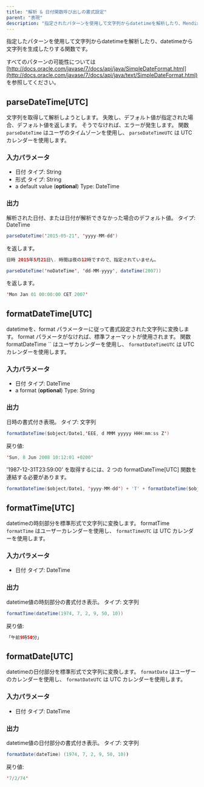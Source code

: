 ```yaml
---
title: "解析 & 日付関数呼び出しの書式設定"
parent: "表現"
description: "指定されたパターンを使用して文字列からdatetimeを解析したり、Mendixのdatetimeから文字列を生成したりする関数を説明します。"
---
```


指定したパターンを使用して文字列からdatetimeを解析したり、datetimeから文字列を生成したりする関数です。

すべてのパターンの可能性については [http://docs.oracle.com/javase/7/docs/api/java/SimpleDateFormat.html](http://docs.oracle.com/javase/7/docs/api/java/text/SimpleDateFormat.html) を参照してください。

## parseDateTime[UTC]

文字列を取得して解析しようとします。 失敗し、デフォルト値が指定された場合、デフォルト値を返します。 そうでなければ、エラーが発生します。 関数 `parseDateTime` はユーザのタイムゾーンを使用し、 `parseDateTimeUTC` は UTC カレンダーを使用します。

### 入力パラメータ

*   日付 タイプ: String
*   形式 タイプ: String
*   a default value (**optional**) Type: DateTime

### 出力

解析された日付、または日付が解析できなかった場合のデフォルト値。 タイプ: DateTime

```java
parseDateTime('2015-05-21', 'yyyy-MM-dd')
```

を返します。

```java
日時 2015年5月21日\. 時間は夜の12時ですので、指定されていません。
```

```java
parseDateTime('noDateTime', 'dd-MM-yyyy', dateTime(2007))
```

を返します。

```java
'Mon Jan 01 00:00:00 CET 2007'
```

## formatDateTime[UTC]

datetimeを、format パラメーターに従って書式設定された文字列に変換します。 format パラメータがなければ、標準フォーマットが使用されます。 関数 formatDateTime `` はユーザカレンダーを使用し、 `formatDateTimeUTC` は UTC カレンダーを使用します。

### 入力パラメータ

*   日付 タイプ: DateTime
*   a format (**optional**) Type: String

### 出力

日時の書式付き表現。 タイプ: 文字列

```java
formatDateTime($object/Date1,'EEE, d MMM yyyyy HHH:mm:ss Z')
```

戻り値:

```java
'Sun, 8 Jun 2008 10:12:01 +0200'
```

'1987-12-31T23:59:00' を取得するには、2 つの formatDateTime[UTC] 関数を連結する必要があります。

```java
formatDateTime($object/Date1, 'yyyy-MM-dd') + 'T' + formatDateTime($object/Date1, 'HH:mm:ss')
```

## formatTime[UTC]

datetimeの時刻部分を標準形式で文字列に変換します。 formatTime `formatTime` はユーザーカレンダーを使用し、 `formatTimeUTC` は UTC カレンダーを使用します。

### 入力パラメータ

*   日付 タイプ: DateTime

### 出力

datetime値の時刻部分の書式付き表示。 タイプ: 文字列

```java
formatTime(dateTime(1974, 7, 2, 9, 50, 10))
```

戻り値:

```java
「午前9時50分」
```

## formatDate[UTC]

datetimeの日付部分を標準形式で文字列に変換します。 `formatDate` はユーザーのカレンダーを使用し、 `formatDateUTC` は UTC カレンダーを使用します。

### 入力パラメータ

*   日付 タイプ: DateTime

### 出力

datetime値の日付部分の書式付き表示。 タイプ: 文字列

```java
formatDate(dateTime) (1974, 7, 2, 9, 50, 10))
```

戻り値:

```java
'7/2/74'
```
